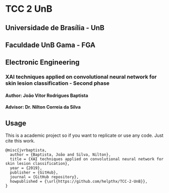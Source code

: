 # TCC 2 UnB
## Universidade de Brasília - UnB
## Faculdade UnB Gama - FGA
## Electronic Engineering

### XAI techniques applied on convolutional neural network for skin lesion classification - Second phase
#### Author: João Vitor Rodrigues Baptista
#### Advisor: Dr. Nilton Correia da Silva

## Usage 
This is a academic project so if you want to replicate or use any code. Just cite this work.

```
@misc{jvrbaptista,
  author = {Baptista, João and Silva, Nilton},
  title = {XAI techniques applied on convolutional neural network for skin lesion classification},
  year = {2019},
  publisher = {GitHub},
  journal = {GitHub repository},
  howpublished = {\url{https://github.com/helpthx/TCC-2-UnB}},
}
